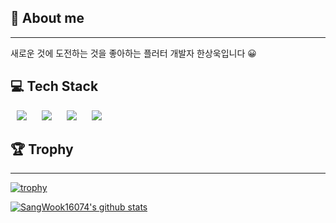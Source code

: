 ## 📱 About me
-------------------------------------------------
새로운 것에 도전하는 것을 좋아하는 플러터 개발자 한상욱입니다 😀

## 💻 Tech Stack

<img src="https://img.shields.io/badge/Python-#3776AB?style=flat-square&logo=python&logoColor=#3776AB" style="height : auto; margin-left : 10px; margin-right : 10px;"/>
<img src="https://img.shields.io/badge/Dart-#0175C2?style=flat-square&logo=dart&logoColor=#0175C2" style="height : auto; margin-left : 10px; margin-right : 10px;"/>
<img src="https://img.shields.io/badge/Firebase-#FFCA28?style=flat-square&logo=firebase&logoColor=#FFCA28" style="height : auto; margin-left : 10px; margin-right : 10px;"/>
<img src="https://img.shields.io/badge/Git-#F05032?style=flat-square&logo=git&logoColor=#F05032" style="height : auto; margin-left : 10px; margin-right : 10px;"/>


## 🏆 Trophy
-------------------------------------------------
[![trophy](https://github-profile-trophy.vercel.app/?username=SangWook16074)](https://github.com/ryo-ma/github-profile-trophy)

[![SangWook16074's github stats](https://github-readme-stats.vercel.app/api/top-langs/?username=SangWook16074&show_icons=true&hide_border=true&title_color=004386&icon_color=004386&layout=compact)](https://github.com/SangWook16074)

<!--
**SangWook16074/SangWook16074** is a ✨ _special_ ✨ repository because its `README.md` (this file) appears on your GitHub profile.

Here are some ideas to get you started:

- 🔭 I’m currently working on ...
- 🌱 I’m currently learning ...
- 👯 I’m looking to collaborate on ...
- 🤔 I’m looking for help with ...
- 💬 Ask me about ...
- 📫 How to reach me: ...
- 😄 Pronouns: ...
- ⚡ Fun fact: ...
-->
